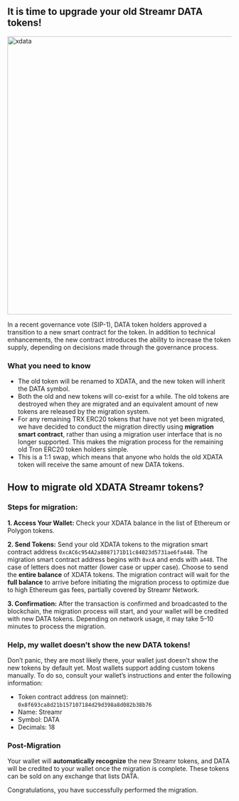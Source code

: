 ## It is time to upgrade your old Streamr DATA tokens!
<img width="1520" height="624" alt="xdata" src="https://github.com/user-attachments/assets/b1fae007-ff6a-4f7a-971c-31a7a49ce6c9" />

In a recent governance vote (SIP-1), DATA token holders approved a transition to a new smart contract for the token. In addition to technical enhancements, the new contract introduces the ability to increase the token supply, depending on decisions made through the governance process.

### What you need to know

- The old token will be renamed to XDATA, and the new token will inherit the DATA symbol.
- Both the old and new tokens will co-exist for a while. The old tokens are destroyed when they are migrated and an equivalent amount of new tokens are released by the migration system.
- For any remaining TRX ERC20 tokens that have not yet been migrated, we have decided to conduct the migration directly using **migration smart contract**, rather than using a migration user interface that is no longer supported. This makes the migration process for the remaining old Tron ERC20 token holders simple.
- This is a 1:1 swap, which means that anyone who holds the old XDATA token will receive the same amount of new DATA tokens.


## How to migrate old XDATA Streamr tokens?
### Steps for migration:

**1. Access Your Wallet:** Check your XDATA balance in the list of Ethereum or Polygon tokens.

**2. Send Tokens:** Send your old XDATA tokens to the migration smart contract address `0xcAC6c954A2a8087171D11c84023d5731ae6fa448`. The migration smart contract address begins with `0xcA` and ends with `a448`. The case of letters does not matter (lower case or upper case).
Choose to send the **entire balance** of XDATA tokens. The migration contract will wait for the **full balance** to arrive before initiating the migration process to optimize due to high Ethereum gas fees, partially covered by Streamr Network.

**3. Confirmation:** After the transaction is confirmed and broadcasted to the blockchain, the migration process will start, and your wallet will be credited with new DATA tokens. Depending on network usage, it may take 5–10 minutes to process the migration.

### Help, my wallet doesn’t show the new DATA tokens!
Don’t panic, they are most likely there, your wallet just doesn’t show the new tokens by default yet. Most wallets support adding custom tokens manually. To do so, consult your wallet’s instructions and enter the following information:

- Token contract address (on mainnet): `0x8f693ca8d21b157107184d29d398a8d082b38b76`
- Name: Streamr
- Symbol: DATA
- Decimals: 18

### Post-Migration

Your wallet will **automatically recognize** the new Streamr tokens, and DATA will be credited to your wallet once the migration is complete. These tokens can be sold on any exchange that lists DATA.

Congratulations, you have successfully performed the migration.
